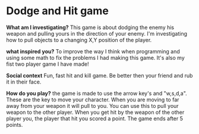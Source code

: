 # Dodge and Hit game #

**What am I investigating?**
This game is about dodging the enemy his weapon and pulling yours in the direction of your enemy. I'm investigating how to pull objects to a changing X,Y position of the player. 

**what inspired you?**
To improve the way I think when programming and using some math to fix the problems I had making this game. It's also my fist two player game I have made!

**Social context**
Fun, fast hit and kill game. Be better then your friend and rub it in their face.


**How do you play?**
the game is made to use the arrow key's and "w,s,d,a". These are the key to move your character. When you are moving to far away from your weapon it will pull to you. You can use this to pull your weapon to the other player. When you get hit by the weapon of the other player you, the player that hit you scored a point. The game ends after 5 points.    